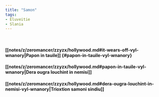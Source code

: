 ```yaml
---
title: "Samon"
tags:
- Eluveitie
- Slania
---
```

&nbsp;
#### [[notes/z/zeromancer/zzyzx/hollywood.md#it-wears-off-vyl-wnanory|Papon in tauile]] {#papon-in-tauile-vyl-wnanory}
#### [[notes/z/zeromancer/zzyzx/hollywood.md#papon-in-tauile-vyl-wnanory|Dera ougra louchint in nemisi]]
#### [[notes/z/zeromancer/zzyzx/hollywood.md#dera-ougra-louchint-in-nemisi-vyl-wnanory|Trioxtion samoni sindiu]]
